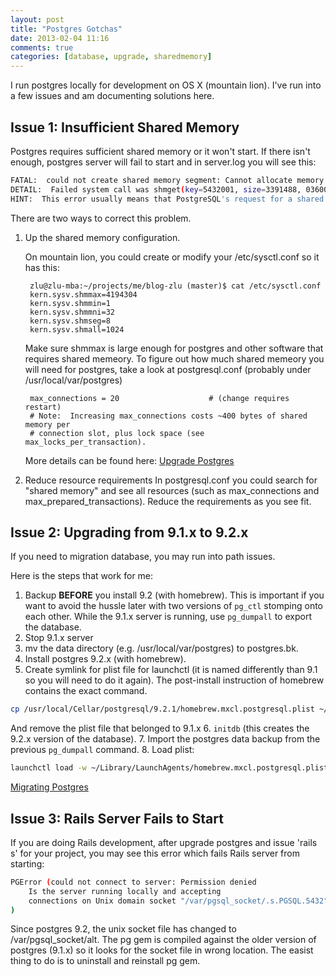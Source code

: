 ```yaml
---
layout: post
title: "Postgres Gotchas"
date: 2013-02-04 11:16
comments: true
categories: [database, upgrade, sharedmemory]
---
```


I run postgres locally for development on OS X (mountain lion).  I've run into a few issues and am documenting solutions
here.

Issue 1: Insufficient Shared Memory
----

Postgres requires sufficient shared memory or it won't start.  If there isn't enough, postgres server will fail to start
and in server.log you will see this:

``` bash
FATAL:  could not create shared memory segment: Cannot allocate memory
DETAIL:  Failed system call was shmget(key=5432001, size=3391488, 03600).
HINT:  This error usually means that PostgreSQL's request for a shared memory segment exceeded available memory or swap space, or exceeded your kernel's SHMALL parameter.  You can either reduce the request size or reconfigure the kernel with larger SHMALL.  To reduce the request size (currently 3391488 bytes), reduce PostgreSQL's shared memory usage, perhaps by reducing shared_buffers or max_connections.
```

There are two ways to correct this problem.

1. Up the shared memory configuration.

    On mountain lion, you could create or modify your /etc/sysctl.conf so it has this:

        zlu@zlu-mba:~/projects/me/blog-zlu (master)$ cat /etc/sysctl.conf
        kern.sysv.shmmax=4194304
        kern.sysv.shmmin=1
        kern.sysv.shmmni=32
        kern.sysv.shmseg=8
        kern.sysv.shmall=1024

    Make sure shmmax is large enough for postgres and other software that requires shared memeory.
    To figure out how much shared memeory you will need for postgres, take a look at postgresql.conf (probably under /usr/local/var/postgres)

        max_connections = 20                    # (change requires restart)
        # Note:  Increasing max_connections costs ~400 bytes of shared memory per
        # connection slot, plus lock space (see max_locks_per_transaction).

    More details can be found here:
    [Upgrade Postgres](http://www.postgresql.org/docs/9.2/static/kernel-resources.html#SYSVIPC)

2. Reduce resource requirements
    In postgresql.conf you could search for "shared memory" and see all resources (such as max_connections and max_prepared_transactions).
    Reduce the requirements as you see fit.

Issue 2: Upgrading from 9.1.x to 9.2.x
----

If you need to migration database, you may run into path issues.

Here is the steps that work for me:

1. Backup **BEFORE** you install 9.2 (with homebrew).  This is important if you want to avoid the hussle later with two versions
of <code>pg_ctl</code> stomping onto each other.  While the 9.1.x server is running, use <code>pg_dumpall</code> to export the database.
2. Stop 9.1.x server
3. mv the data directory (e.g. /usr/local/var/postgres) to postgres.bk.
4. Install postgres 9.2.x (with homebrew).
5. Create symlink for plist file for launchctl (it is named differently than 9.1 so you will need to do it again).  The post-install
instruction of homebrew contains the exact command.
``` bash
cp /usr/local/Cellar/postgresql/9.2.1/homebrew.mxcl.postgresql.plist ~/Library/LaunchAgents/
```
And remove the plist file that belonged to 9.1.x
6. <code>initdb</code> (this creates the 9.2.x version of the database).
7. Import the postgres data backup from the previous <code>pg_dumpall</code> command.
8. Load plist:
``` bash
launchctl load -w ~/Library/LaunchAgents/homebrew.mxcl.postgresql.plist
```

[Migrating Postgres](http://www.postgresql.org/docs/9.2/static/upgrading.html)

Issue 3: Rails Server Fails to Start
----

If you are doing Rails development, after upgrade postgres and issue 'rails s' for your project, you may see this error
which fails Rails server from starting:
``` bash
PGError (could not connect to server: Permission denied
	Is the server running locally and accepting
	connections on Unix domain socket "/var/pgsql_socket/.s.PGSQL.5432"?
)
```

Since postgres 9.2, the unix socket file has changed to /var/pgsql_socket/alt.  The pg gem is compiled against the older version
of postgres (9.1.x) so it looks for the socket file in wrong location.  The easist thing to do is to uninstall and reinstall
pg gem.
